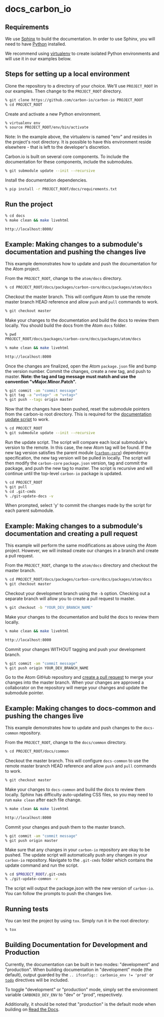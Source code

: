 # docs_carbon_io

## Requirements

We use [Sphinx](http://www.sphinx-doc.org/en/stable/) to build the
documentation. In order to use Sphinx, you will need to have
[Python](https://www.python.org/downloads/) installed.

We recommend using
[virtualenv](https://virtualenv.readthedocs.org/en/latest/index.html) to create
isolated Python environments and will use it in our examples below.

## Steps for setting up a local environment

Clone the repository to a directory of your choice. We'll use `PROJECT_ROOT` in
our examples. Then change to the `PROJECT_ROOT` directory.

```sh
% git clone https://github.com/carbon-io/carbon-io PROJECT_ROOT
% cd PROJECT_ROOT
```

Create and activate a new Python environment.

```sh
% virtualenv env
% source PROJECT_ROOT/env/bin/activate
```

Note: In the example above, the virtualenv is named "env" and resides in the
project's root directory. It is possible to have this environment reside
elsewhere - that is left to the developer's discretion.

Carbon.io is built on several core components. To include the documentation for
these components, include the submodules.

```sh
% git submodule update --init --recursive
```

Install the documentation dependencies.

```sh
% pip install -r PROJECT_ROOT/docs/requirements.txt
```

## Run the project

```sh
% cd docs
% make clean && make livehtml

http://localhost:8000/
```

## Example: Making changes to a submodule's documentation and pushing the changes live

This example demonstrates how to update and push the documentation for the Atom
project.

From the `PROJECT_ROOT`, change to the `atom/docs` directory.

```sh
% cd PROJECT_ROOT/docs/packages/carbon-core/docs/packages/atom/docs
```

Checkout the master branch. This will configure Atom to use the remote master
branch HEAD reference and allow `push` and `pull` commands to work.

```sh
% git checkout master
```

Make your changes to the documentation and build the docs to review them
locally. You should build the docs from the Atom `docs` folder.

```sh
% pwd
PROJECT_ROOT/docs/packages/carbon-core/docs/packages/atom/docs

% make clean && make livehtml

http://localhost:8000
```

Once the changes are finalized, open the Atom `package.json` file and bump the
version number. Commit the changes, create a new tag, and push to master.
**Note: the tag and tag message must match and use the convention
"vMajor.Minor.Patch".**

```sh
% git commit -am "commit message"
% git tag -a "v<tag>" -m "v<tag>"
% git push --tags origin master
```

Now that the changes have been pushed, reset the submodule pointers from the
carbon-io root directory. This is required for the [documentation update
script](https://github.com/carbon-io/carbon-io/blob/master/.git-cmds/git-update-docs)
to work.

```sh
% cd PROJECT_ROOT
% git submodule update --init --recursive
```

Run the update script. The script will compare each local submodule's version
to the remote. In this case, the new Atom tag will be found. If the new tag
version satisfies the parent module
([`carbon-core`](https://github.com/carbon-io/carbon-core)) dependency
specification, the new tag version will be pulled in locally. The script will
then modify the `carbon-core` `package.json` version, tag and commit the
package, and push the new tag to master. The script is recursive and will
continue until the top-level `carbon-io` package is updated.

```sh
% cd PROJECT_ROOT
% git pull
% cd .git-cmds
% ./git-update-docs -v
```

When prompted, select 'y' to commit the changes made by the script for each parent submodule.

## Example: Making changes to a submodule's documentation and creating a pull request

This example will perform the same modifications as above using the Atom
project. However, we will instead create our changes in a branch and create a
pull request.

From the `PROJECT_ROOT`, change to the `atom/docs` directory and checkout the
master branch.

```sh
% cd PROJECT_ROOT/docs/packages/carbon-core/docs/packages/atom/docs
% git checkout master
```

Checkout your development branch using the `-b` option. Checking out a separate
branch will allow you to create a pull request to master.

```sh
% git checkout -b "YOUR_DEV_BRANCH_NAME"
```

Make your changes to the documentation and build the docs to review them locally.

```sh
% make clean && make livehtml

http://localhost:8000
```

Commit your changes WITHOUT tagging and push your development branch.

```sh
% git commit -am "commit message"
% git push origin YOUR_DEV_BRANCH_NAME
```

Go to the Atom GitHub repository and [create a pull
request](https://github.com/carbon-io/atom/compare) to merge your changes into
the master branch. When your changes are approved a collaborator on the
repository will merge your changes and update the submodule pointer.

## Example: Making changes to docs-common and pushing the changes live

This example demonstrates how to update and push changes to the `docs-common`
repository.

From the `PROJECT_ROOT`, change to the `docs/common` directory.

```sh
% cd PROJECT_ROOT/docs/common
```

Checkout the master branch. This will configure `docs-common` to use the remote
master branch HEAD reference and allow `push` and `pull` commands to work.

```sh
% git checkout master
```

Make your changes to `docs-common` and build the docs to review them locally.
Sphinx has difficulty auto-updating CSS files, so you may need to run `make
clean` after each file change.

```sh
% make clean && make livehtml

http://localhost:8000
```

Commit your changes and push them to the master branch.

```sh
% git commit -am "commit message"
% git push origin master
```

Make sure that any changes in your `carbon-io` repository are okay to be
pushed. The update script will automatically push any changes in your
`carbon-io` repository. Navigate to the `.git-cmds` folder which contains the
update command and run the script.

```sh
% cd $PROJECT_ROOT/.git-cmds
% ./git-update-common -v
```

The script will output the package.json with the new version of `carbon-io`.
You can follow the prompts to push the changes live.


## Running tests

You can test the project by using `tox`.
Simply run it in the root directory:

```sh
% tox
```

## Building Documentation for Development and Production

Currently, the documentation can be built in two modes: "development" and
"production". When building documentation in "development" mode (the default),
output guarded by the `.. ifconfig:: carbonio_env != 'prod'` or
[`todo`](http://www.sphinx-doc.org/en/stable/ext/todo.html) directives will be
included.

To toggle "development" or "production" mode, simply set the environment
variable `CARBONIO_DEV_ENV` to "dev" or "prod", respectively.

Additionally, it should be noted that "production" is the default mode when
building on [Read the Docs](https://readthedocs.com).
